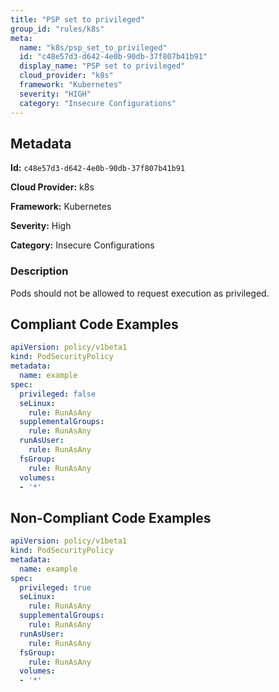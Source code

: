```yaml
---
title: "PSP set to privileged"
group_id: "rules/k8s"
meta:
  name: "k8s/psp_set_to_privileged"
  id: "c48e57d3-d642-4e0b-90db-37f807b41b91"
  display_name: "PSP set to privileged"
  cloud_provider: "k8s"
  framework: "Kubernetes"
  severity: "HIGH"
  category: "Insecure Configurations"
---
```

## Metadata

**Id:** `c48e57d3-d642-4e0b-90db-37f807b41b91`

**Cloud Provider:** k8s

**Framework:** Kubernetes

**Severity:** High

**Category:** Insecure Configurations

### Description

 Pods should not be allowed to request execution as privileged.


## Compliant Code Examples
```yaml
apiVersion: policy/v1beta1
kind: PodSecurityPolicy
metadata:
  name: example
spec:
  privileged: false
  seLinux:
    rule: RunAsAny
  supplementalGroups:
    rule: RunAsAny
  runAsUser:
    rule: RunAsAny
  fsGroup:
    rule: RunAsAny
  volumes:
  - '*'

```
## Non-Compliant Code Examples
```yaml
apiVersion: policy/v1beta1
kind: PodSecurityPolicy
metadata:
  name: example
spec:
  privileged: true 
  seLinux:
    rule: RunAsAny
  supplementalGroups:
    rule: RunAsAny
  runAsUser:
    rule: RunAsAny
  fsGroup:
    rule: RunAsAny
  volumes:
  - '*'

```